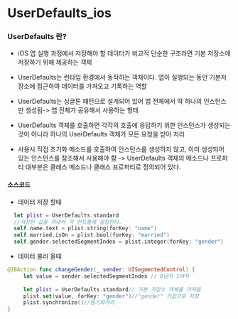 # UserDefaults_ios

### UserDefaults 란?

- iOS 앱 실행 과정에서 저장해야 할 데이터가 비교적 단순한 구조라면 기본 저장소에 저장하기 위해 제공하는 객체

- UserDefaults는 런타임 환경에서 동작하는 객체이다. 앱이 실행되는 동안 기본저장소에 접근하여 데이터를 가져오고 기록하는 역할

- UserDefaults는 싱글톤 패턴으로 설계되어 있어 앱 전체에서 딱 하나의 인스턴스만 생성됨-> 앱 전체가 공유해서 사용하는 형태

- UserDefaults 객체를 호출하면 각각의 호출에 응답하기 위한 인스턴스가 생성되는 것이 아니라 하나의 UserDefaults 객체가 모든 요청을 받아 처리

- 사용시 직접 초기화 메소드를 호출하여 인스턴스를 생성하지 않고, 이미 생성되어 있는 인스턴스를 참조해서 사용해야 함 -> UserDefaults 객체의 메소드나 프로퍼티 대부분은 
클래스 메소드나 클래스 프로퍼티로 정의되어 있다.

#### 소스코드

- 데이터 저장 할때

```swift
  let plist = UserDefaults.standard
  //저장된 값을 꺼내어 각 컨트롤에 설정한다.
  self.name.text = plist.string(forKey: "name")
  self.married.isOn = plist.bool(forKey: "married")
  self.gender.selectedSegmentIndex = plist.integer(forKey: "gender")
```

- 데이터 불러 올때

```swift
@IBAction func changeGender(_ sender: UISegmentedControl) {
     let value = sender.selectedSegmentIndex // 0남자 1여자
        
     let plist = UserDefaults.standard// 기본 저장소 객체를 가져옴
     plist.set(value, forKey: "gender")//"gender" 키값으로 저장
     plist.synchronize()//동기화처리
}
```


